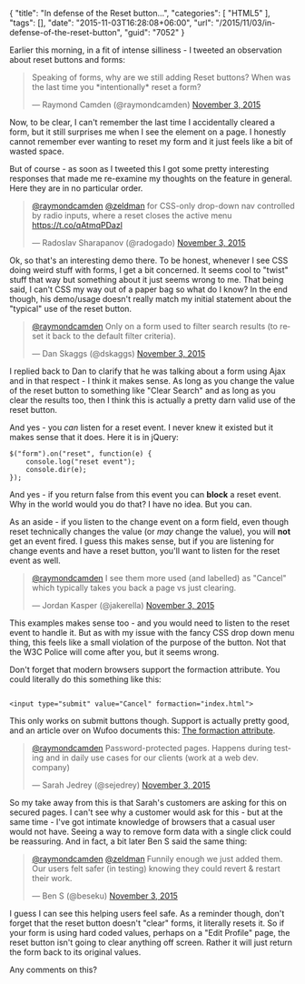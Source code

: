 {
	"title": "In defense of the Reset button...",
	"categories": [
		"HTML5"
	],
	"tags": [],
	"date": "2015-11-03T16:28:08+06:00",
	"url": "/2015/11/03/in-defense-of-the-reset-button",
	"guid": "7052"
}

Earlier this morning, in a fit of intense silliness - I tweeted an observation about reset buttons and forms:
<!--more-->

<blockquote class="twitter-tweet" lang="en"><p lang="en" dir="ltr">Speaking of forms, why are we still adding Reset buttons? When was the last time you *intentionally* reset a form?</p>&mdash; Raymond Camden (@raymondcamden) <a href="https://twitter.com/raymondcamden/status/661550547955150848">November 3, 2015</a></blockquote>
<script async src="//platform.twitter.com/widgets.js" charset="utf-8"></script>

Now, to be clear, I can't remember the last time I accidentally cleared a form, but it still surprises me when I see the element on a page. I honestly cannot remember ever wanting to reset my form and it just feels like a bit of wasted space. 

But of course - as soon as I tweeted this I got some pretty interesting responses that made me re-examine my thoughts on the feature in general. Here they are in no particular order.

<blockquote class="twitter-tweet" data-conversation="none" lang="en"><p lang="en" dir="ltr"><a href="https://twitter.com/raymondcamden">@raymondcamden</a> <a href="https://twitter.com/zeldman">@zeldman</a> for CSS-only drop-down nav controlled by radio inputs, where a reset closes the active menu <a href="https://t.co/qAtmqPDazl">https://t.co/qAtmqPDazl</a></p>&mdash; Radoslav Sharapanov (@radogado) <a href="https://twitter.com/radogado/status/661551413810495488">November 3, 2015</a></blockquote>
<script async src="//platform.twitter.com/widgets.js" charset="utf-8"></script>

Ok, so that's an interesting demo there. To be honest, whenever I see CSS doing weird stuff with forms, I get a bit concerned. It seems cool to "twist" stuff that way but something about it just seems wrong to me. That being said, I can't CSS my way out of a paper bag so what do I know? In the end though, his demo/usage doesn't really match my initial statement about the "typical" use of the reset button.

<blockquote class="twitter-tweet" data-conversation="none" lang="en"><p lang="en" dir="ltr"><a href="https://twitter.com/raymondcamden">@raymondcamden</a> Only on a form used to filter search results (to reset it back to the default filter criteria).</p>&mdash; Dan Skaggs (@dskaggs) <a href="https://twitter.com/dskaggs/status/661553344192708609">November 3, 2015</a></blockquote>
<script async src="//platform.twitter.com/widgets.js" charset="utf-8"></script>

I replied back to Dan to clarify that he was talking about a form using Ajax and in that respect - I think it makes sense. As long as you change the value of the reset button to something like "Clear Search" and as long as you clear the results too, then I think this is actually a pretty darn valid use of the reset button.

And yes - you <i>can</i> listen for a reset event. I never knew it existed but it makes sense that it does. Here it is in jQuery:

<pre><code class="language-javascript">$("form").on("reset", function(e) {
    console.log("reset event");
    console.dir(e);
});</code></pre>

And yes - if you return false from this event you can <strong>block</strong> a reset event. Why in the world would you do that? I have no idea. But you can.

As an aside - if you listen to the change event on a form field, even though reset technically changes the value (or <i>may</i> change the value), you will <strong>not</strong> get an event fired. I guess this makes sense, but if you are listening for change events and have a reset button, you'll want to listen for the reset event as well.

<blockquote class="twitter-tweet" data-conversation="none" lang="en"><p lang="en" dir="ltr"><a href="https://twitter.com/raymondcamden">@raymondcamden</a> I see them more used (and labelled) as &quot;Cancel&quot; which typically takes you back a page vs just clearing.</p>&mdash; Jordan Kasper (@jakerella) <a href="https://twitter.com/jakerella/status/661557901115297792">November 3, 2015</a></blockquote>
<script async src="//platform.twitter.com/widgets.js" charset="utf-8"></script>

This examples makes sense too - and you would need to listen to the reset event to handle it. But as with my issue with the fancy CSS drop down menu thing, this feels like a small violation of the purpose of the button. Not that the W3C Police will come after you, but it seems wrong.

Don't forget that modern browsers support the formaction attribute. You could literally do this something like this:

<pre><code class="language-markup">
&lt;input type="submit" value="Cancel" formaction="index.html"&gt;
</code></pre>

This only works on submit buttons though. Support is actually pretty good, and an article over on Wufoo documents this: <a href="http://www.wufoo.com/html5/attributes/13-formaction.html">The formaction attribute</a>.

<blockquote class="twitter-tweet" data-conversation="none" lang="en"><p lang="en" dir="ltr"><a href="https://twitter.com/raymondcamden">@raymondcamden</a> Password-protected pages. Happens during testing and in daily use cases for our clients (work at a web dev. company)</p>&mdash; Sarah Jedrey (@sejedrey) <a href="https://twitter.com/sejedrey/status/661586179008143362">November 3, 2015</a></blockquote>
<script async src="//platform.twitter.com/widgets.js" charset="utf-8"></script>

So my take away from this is that Sarah's customers are asking for this on secured pages. I can't see why a customer would ask for this - but at the same time - I've got intimate knowledge of browsers that a casual user would not have. Seeing a way to remove form data with a single click could be reassuring. And in fact, a bit later Ben S said the same thing:

<blockquote class="twitter-tweet" data-conversation="none" lang="en"><p lang="en" dir="ltr"><a href="https://twitter.com/raymondcamden">@raymondcamden</a> <a href="https://twitter.com/zeldman">@zeldman</a> Funnily enough we just added them. Our users felt safer (in testing) knowing they could revert &amp; restart their work.</p>&mdash; Ben S (@beseku) <a href="https://twitter.com/beseku/status/661590252805599233">November 3, 2015</a></blockquote>
<script async src="//platform.twitter.com/widgets.js" charset="utf-8"></script>

I guess I can see this helping users feel safe. As a reminder though, don't forget that the reset button doesn't "clear" forms, it literally resets it. So if your form is using hard coded values, perhaps on a "Edit Profile" page, the reset button isn't going to clear anything off screen. Rather it will just return the form back to its original values. 

Any comments on this?